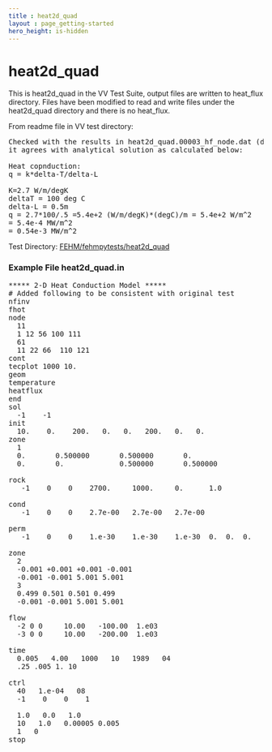 ```yaml
---
title : heat2d_quad
layout : page_getting-started
hero_height: is-hidden
---
```


# heat2d_quad

This is heat2d_quad in the VV Test Suite, output files are written to heat_flux directory. 
Files have been modified to read and write files under the heat2d_quad directory and there is no heat_flux.

From readme file in VV test directory:
<pre>
Checked with the results in heat2d_quad.00003_hf_node.dat (dated Sept 23, 2014),
it agrees with analytical solution as calculated below:

Heat copnduction:
q = k*delta-T/delta-L

K=2.7 W/m/degK
deltaT = 100 deg C
delta-L = 0.5m
q = 2.7*100/.5 =5.4e+2 (W/m/degK)*(degC)/m = 5.4e+2 W/m^2
= 5.4e-4 MW/m^2
= 0.54e-3 MW/m^2
</pre>


Test Directory: [FEHM/fehmpytests/heat2d_quad](https://github.com/lanl/FEHM/tree/master/fehmpytests/heat2d_quad)


### Example File heat2d_quad.in 
<pre>
***** 2-D Heat Conduction Model *****
# Added following to be consistent with original test
nfinv
fhot
node
  11
  1 12 56 100 111
  61
  11 22 66  110 121
cont
tecplot 1000 10.
geom
temperature
heatflux
end
sol
  -1    -1
init
  10.    0.    200.   0.   0.   200.   0.   0.
zone
  1
  0.       0.500000       0.500000       0.
  0.       0.             0.500000       0.500000

rock
   -1    0    0    2700.     1000.     0.      1.0

cond
   -1    0    0    2.7e-00   2.7e-00   2.7e-00

perm
   -1    0    0    1.e-30    1.e-30    1.e-30  0.  0.  0.

zone
  2
  -0.001 +0.001 +0.001 -0.001
  -0.001 -0.001 5.001 5.001
  3
  0.499 0.501 0.501 0.499
  -0.001 -0.001 5.001 5.001

flow
  -2 0 0     10.00   -100.00  1.e03
  -3 0 0     10.00   -200.00  1.e03

time
  0.005   4.00   1000   10   1989   04
  .25 .005 1. 10

ctrl
  40   1.e-04   08
  -1    0    0    1

  1.0   0.0   1.0
  10   1.0   0.00005 0.005
  1   0
stop
</pre>
